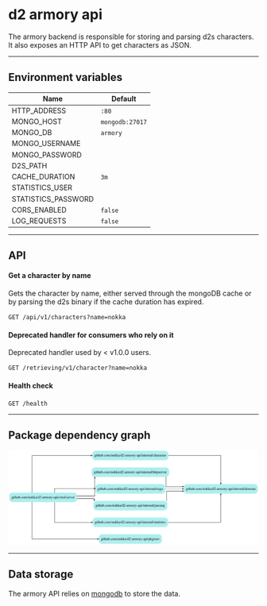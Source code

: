 # d2 armory api

The armory backend is responsible for storing and parsing d2s characters. 
It also exposes an HTTP API to get characters as JSON.

--- 

## Environment variables

| Name                	| Default         	|
|---------------------	|-----------------	|
| HTTP_ADDRESS        	| `:80`           	|
| MONGO_HOST          	| `mongodb:27017` 	|
| MONGO_DB            	| `armory`        	|
| MONGO_USERNAME      	|                 	|
| MONGO_PASSWORD      	|                 	|
| D2S_PATH            	|                 	|
| CACHE_DURATION      	| `3m`            	|
| STATISTICS_USER     	|                 	|
| STATISTICS_PASSWORD 	|                 	|
| CORS_ENABLED        	| `false`         	|
| LOG_REQUESTS        	| `false`         	|

--- 

## API

#### Get a character by name
Gets the character by name, either served through the mongoDB
cache or by parsing the d2s binary if the cache duration has expired.
```http
GET /api/v1/characters?name=nokka
```

#### Deprecated handler for consumers who rely on it
Deprecated handler used by < v1.0.0 users.
```http
GET /retrieving/v1/character?name=nokka
```

#### Health check
```http
GET /health
```

---

## Package dependency graph
![Package dependency graph](docs/deps.png)

---

## Data storage
The armory API relies on [mongodb](https://www.mongodb.com/) to store the data.

